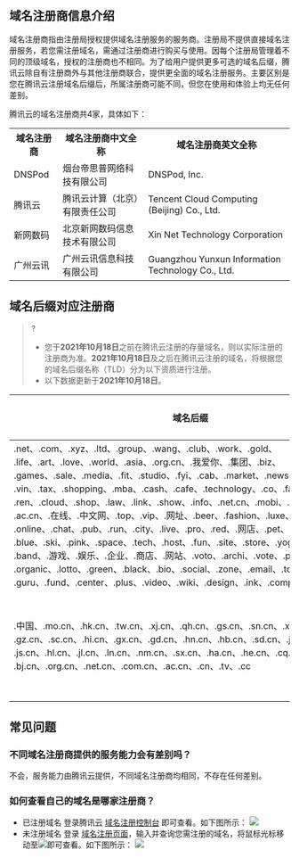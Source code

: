 ## 域名注册商信息介绍
域名注册商指由注册局授权提供域名注册服务的服务商。注册局不提供直接域名注册服务，若您需注册域名，需通过注册商进行购买与使用。因每个注册局管理着不同的顶级域名，授权的注册商也不相同。为了给用户提供更多可选的域名后缀，腾讯云除自有注册商外与其他注册商联合，提供更全面的域名注册服务。主要区别是您在腾讯云注册域名后缀后，所属注册商可能不同，但您在使用和体验上均无任何差别。

腾讯云的域名注册商共4家，具体如下：

<table>
<tr>
<th>域名注册商</th>
<th>域名注册商中文全称</th>
<th>域名注册商英文全称</th>
</tr>
<tr>
<td>DNSPod</td>
<td>烟台帝思普网络科技有限公司</td>
<td>DNSPod, Inc.</td>
</tr>
<tr>
<td>腾讯云</td>
<td>腾讯云计算（北京）有限责任公司</td>
<td>Tencent Cloud Computing (Beijing) Co., Ltd.</td>
</tr>
<tr>
<td>新网数码</td>
<td>北京新网数码信息技术有限公司</td>
<td>Xin Net Technology Corporation</td>
</tr>
<tr>
<td>广州云讯</td>
<td>广州云讯信息科技有限公司</td>
<td>Guangzhou Yunxun Information Technology Co., Ltd.</td>
</tr>
</table>

## 域名后缀对应注册商
>?
>- 您于**2021年10月18日**之前在腾讯云注册的存量域名，则以实际注册的注册商为准。**2021年10月18日**及之后在腾讯云注册的域名，将根据您的域名后缀名称（TLD）分为以下资质进行注册。
>- 以下数据更新于**2021年10月18日**。

<table>
<thead>
  <tr>
    <th>域名后缀</th>
    <th>域名注册商</th>
  </tr>
</thead>
<tbody>
  <tr>
    <td>.net、.com、.xyz、.ltd、.group、.wang、.club、.work、.gold、
		<br>.life、.art、.love、.world、.asia、.org.cn、.我爱你、.集团、.biz、	                       <br>.games、.sale、.media、.fit、.studio、.fyi、.cab、.market、.news、<br>.vin、.tax、.shopping、.mba、.cash、.cafe、.technology、.co、.fans、<br>.ren、.cloud、.shop、.law、.link、.show、.info、.net.cn、.mobi、.cool、
<br>.ac.cn、.在线、.中文网、.top、.vip、.网址、.beer、.fashion、.luxe、.com.cn、
<br>.online、.chat、.pub、.run、.city、.live、.pro、.red、.网店、.pet、.kim、.移动、
<br>.blue、.ski、.pink、.space、.tech、.host、.fun、.site、.store、.yoga、.website、
<br>.band、.游戏、.娱乐、.企业、.商店、.网站、.voto、.archi、.vote、.promo、.poker、<br>.organic、.lotto、.green、.black、.bio、.social、.zone、.email、.today、.team、<br>.guru、.fund、.center、.plus、.video、.wiki、.design、.ink、.company、.icu、.press</td>
    <td>烟台帝思普网络科技有限公司</td>
  </tr>
  <tr>
 <td>.中国、.mo.cn、.hk.cn、.tw.cn、.xj.cn、.qh.cn、.gs.cn、.sn.cn、.xz.cn、.yn.cn、<br>.gz.cn、.sc.cn、.hi.cn、.gx.cn、.gd.cn、.hn.cn、.hb.cn、.sd.cn、.jx.cn、.zj.cn、<br>.js.cn、.hl.cn、.jl.cn、.ln.cn、.nm.cn、.sx.cn、.ha.cn、.he.cn、.cq.cn、.tj.cn、<br>.bj.cn、.org.cn、.net.cn、.com.cn、.ac.cn、.cn、.tv、.cc</td>
 <td>腾讯云计算（北京）有限责任公司</td>
  </tr>
</tbody>
</table>


## 常见问题
### 不同域名注册商提供的服务能力会有差别吗？
不会，服务能力由腾讯云提供，不同域名注册商均相同，不存在任何差别。

### 如何查看自己的域名是哪家注册商？
- 已注册域名
登录腾讯云 [域名注册控制台](https://console.cloud.tencent.com/domain) 即可查看。如下图所示：
![](https://qcloudimg.tencent-cloud.cn/raw/cc1cce7972716f880142ae7e83bf381e.png)
- 未注册域名
登录 [域名注册页面](https://dnspod.cloud.tencent.com/?from=qcloudHpProductDns/)，输入并查询您需注册的域名，将鼠标光标移动至![](https://qcloudimg.tencent-cloud.cn/raw/816b4a6a9dc18e4373cc57b02e1495a0.png)即可查看。如下图所示：
![](https://qcloudimg.tencent-cloud.cn/raw/7ef7ec8a9dcc293742539d1b619b2262.png)



















